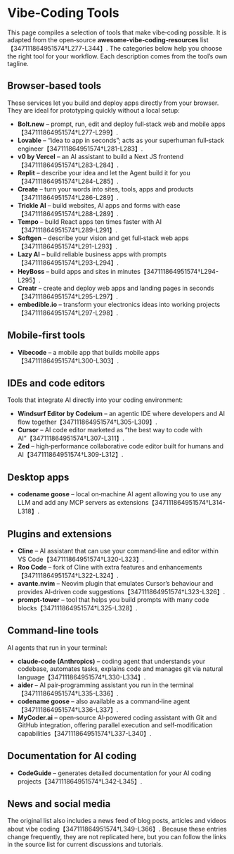 # Vibe‑Coding Tools

This page compiles a selection of tools that make vibe‑coding possible.  It is adapted from the open‑source **awesome‑vibe‑coding‑resources** list【347111864951574†L277-L344】.  The categories below help you choose the right tool for your workflow.  Each description comes from the tool’s own tagline.

## Browser‑based tools

These services let you build and deploy apps directly from your browser.  They are ideal for prototyping quickly without a local setup:

* **Bolt.new** – prompt, run, edit and deploy full‑stack web and mobile apps【347111864951574†L277-L299】.
* **Lovable** – “idea to app in seconds”; acts as your superhuman full‑stack engineer【347111864951574†L281-L283】.
* **v0 by Vercel** – an AI assistant to build a Next JS frontend【347111864951574†L283-L284】.
* **Replit** – describe your idea and let the Agent build it for you【347111864951574†L284-L285】.
* **Create** – turn your words into sites, tools, apps and products【347111864951574†L286-L289】.
* **Trickle AI** – build websites, AI apps and forms with ease【347111864951574†L288-L289】.
* **Tempo** – build React apps ten times faster with AI【347111864951574†L289-L291】.
* **Softgen** – describe your vision and get full‑stack web apps【347111864951574†L291-L293】.
* **Lazy AI** – build reliable business apps with prompts【347111864951574†L293-L294】.
* **HeyBoss** – build apps and sites in minutes【347111864951574†L294-L295】.
* **Creatr** – create and deploy web apps and landing pages in seconds【347111864951574†L295-L297】.
* **embedible.io** – transform your electronics ideas into working projects【347111864951574†L297-L298】.

## Mobile‑first tools

* **Vibecode** – a mobile app that builds mobile apps【347111864951574†L300-L303】.

## IDEs and code editors

Tools that integrate AI directly into your coding environment:

* **Windsurf Editor by Codeium** – an agentic IDE where developers and AI flow together【347111864951574†L305-L309】.
* **Cursor** – AI code editor marketed as “the best way to code with AI”【347111864951574†L307-L311】.
* **Zed** – high‑performance collaborative code editor built for humans and AI【347111864951574†L309-L312】.

## Desktop apps

* **codename goose** – local on‑machine AI agent allowing you to use any LLM and add any MCP servers as extensions【347111864951574†L314-L318】.

## Plugins and extensions

* **Cline** – AI assistant that can use your command‑line and editor within VS Code【347111864951574†L320-L323】.
* **Roo Code** – fork of Cline with extra features and enhancements【347111864951574†L322-L324】.
* **avante.nvim** – Neovim plugin that emulates Cursor’s behaviour and provides AI‑driven code suggestions【347111864951574†L323-L326】.
* **prompt‑tower** – tool that helps you build prompts with many code blocks【347111864951574†L325-L328】.

## Command‑line tools

AI agents that run in your terminal:

* **claude‑code (Anthropics)** – coding agent that understands your codebase, automates tasks, explains code and manages git via natural language【347111864951574†L330-L334】.
* **aider** – AI pair‑programming assistant you run in the terminal【347111864951574†L335-L336】.
* **codename goose** – also available as a command‑line agent【347111864951574†L336-L337】.
* **MyCoder.ai** – open‑source AI‑powered coding assistant with Git and GitHub integration, offering parallel execution and self‑modification capabilities【347111864951574†L337-L340】.

## Documentation for AI coding

* **CodeGuide** – generates detailed documentation for your AI coding projects【347111864951574†L342-L345】.

## News and social media

The original list also includes a news feed of blog posts, articles and videos about vibe coding【347111864951574†L349-L366】.  Because these entries change frequently, they are not replicated here, but you can follow the links in the source list for current discussions and tutorials.